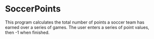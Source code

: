 # SoccerPoints
This program calculates the total number of points a  soccer team has earned over a series of games. The user  enters a series of point values, then -1 when finished.
